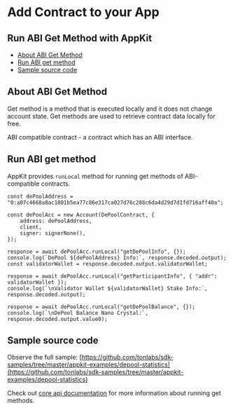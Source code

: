 # Add Contract to your App

## Run ABI Get Method with AppKit

* [About ABI Get Method](3_run_abi_get_method_with_appkit.md#about-abi-get-method)
* [Run ABI get method](3_run_abi_get_method_with_appkit.md#run-abi-get-method)
* [Sample source code](3_run_abi_get_method_with_appkit.md#sample-source-code)

## About ABI Get Method

Get method is a method that is executed locally and it does not change account state. Get methods are used to retrieve contract data locally for free.

ABI compatible contract - a contract which has an ABI interface.

## Run ABI get method

AppKit provides `runLocal` method for running get methods of ABI-compatible contracts.

```text
const dePoolAddress = "0:a07c4668a8ac1801b5ea77c86e317ca027d76c288c6da4d29d7d1fd716aff40a";

const dePoolAcc = new Account(DePoolContract, {
    address: dePoolAddress,
    client,
    signer: signerNone(), 
});

response = await dePoolAcc.runLocal("getDePoolInfo", {});
console.log(`DePool ${dePoolAddress} Info:`, response.decoded.output);
const validatorWallet = response.decoded.output.validatorWallet;

response = await dePoolAcc.runLocal("getParticipantInfo", { "addr": validatorWallet });
console.log(`\nValidator Wallet ${validatorWallet} Stake Info:`, response.decoded.output);

response = await dePoolAcc.runLocal("getDePoolBalance", {});
console.log(`\nDePool Balance Nano Crystal:`, response.decoded.output.value0);
```

## Sample source code

Observe the full sample: [https://github.com/tonlabs/sdk-samples/tree/master/appkit-examples/depool-statistics](https://github.com/tonlabs/sdk-samples/tree/master/appkit-examples/depool-statistics)

Check out [core api documentation](https://github.com/tonlabs/TON-SDK/blob/master/guides/work_with_contracts/3_run_abi_get_method.md) for more information about running get methods.

